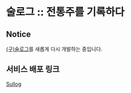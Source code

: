 # 술로그 :: 전통주를 기록하다

## Notice
[(구)술로그](https://github.com/wit-kr/sullog_web)를 새롭게 다시 개발하는 중입니다.

## 서비스 배포 링크
[Sullog](https://sullog-client.vercel.app/) 
